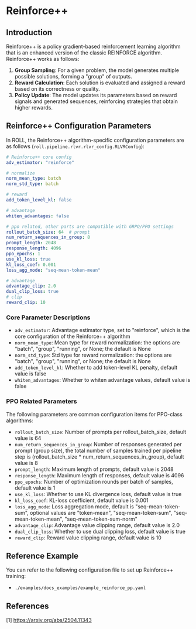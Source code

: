 # Reinforce++

## Introduction

Reinforce++ is a policy gradient-based reinforcement learning algorithm that is an enhanced version of the classic REINFORCE algorithm. Reinforce++ works as follows:

1. **Group Sampling**: For a given problem, the model generates multiple possible solutions, forming a "group" of outputs.
2. **Reward Calculation**: Each solution is evaluated and assigned a reward based on its correctness or quality.
3. **Policy Update**: The model updates its parameters based on reward signals and generated sequences, reinforcing strategies that obtain higher rewards.

## Reinforce++ Configuration Parameters

In ROLL, the Reinforce++ algorithm-specific configuration parameters are as follows (`roll.pipeline.rlvr.rlvr_config.RLVRConfig`):

```yaml
# Reinforce++ core config
adv_estimator: "reinforce"

# normalize
norm_mean_type: batch
norm_std_type: batch

# reward
add_token_level_kl: false

# advantage
whiten_advantages: false

# ppo related, other parts are compatible with GRPO/PPO settings
rollout_batch_size: 64  # prompt
num_return_sequences_in_group: 8
prompt_length: 2048
response_length: 4096
ppo_epochs: 1
use_kl_loss: true
kl_loss_coef: 0.001
loss_agg_mode: "seq-mean-token-mean"

# advantage
advantage_clip: 2.0
dual_clip_loss: true
# clip
reward_clip: 10

```

### Core Parameter Descriptions

- `adv_estimator`: Advantage estimator type, set to "reinforce", which is the core configuration of the Reinforce++ algorithm
- `norm_mean_type`: Mean type for reward normalization: the options are "batch", "group", "running", or None; the default is None
- `norm_std_type`: Std type for reward normalization: the options are "batch", "group", "running", or None; the default is None
- `add_token_level_kl`: Whether to add token-level KL penalty, default value is false
- `whiten_advantages`: Whether to whiten advantage values, default value is false

### PPO Related Parameters

The following parameters are common configuration items for PPO-class algorithms:

- `rollout_batch_size`: Number of prompts per rollout_batch_size, default value is 64
- `num_return_sequences_in_group`: Number of responses generated per prompt (group size), the total number of samples trained per pipeline step is (rollout_batch_size * num_return_sequences_in_group), default value is 8
- `prompt_length`: Maximum length of prompts, default value is 2048
- `response_length`: Maximum length of responses, default value is 4096
- `ppo_epochs`: Number of optimization rounds per batch of samples, default value is 1
- `use_kl_loss`: Whether to use KL divergence loss, default value is true
- `kl_loss_coef`: KL-loss coefficient, default value is 0.001
- `loss_agg_mode`: Loss aggregation mode, default is "seq-mean-token-sum", optional values are "token-mean", "seq-mean-token-sum", "seq-mean-token-mean", "seq-mean-token-sum-norm"
- `advantage_clip`: Advantage value clipping range, default value is 2.0
- `dual_clip_loss`: Whether to use dual clipping loss, default value is true
- `reward_clip`: Reward value clipping range, default value is 10

## Reference Example

You can refer to the following configuration file to set up Reinforce++ training:
- `./examples/docs_examples/example_reinforce_pp.yaml`

## References
[1] https://arxiv.org/abs/2504.11343